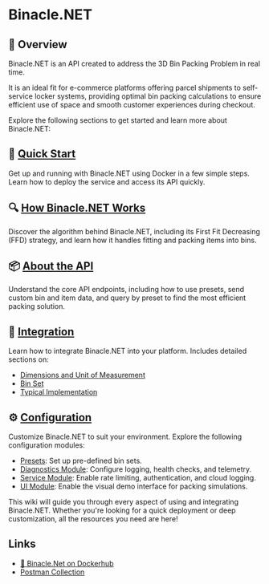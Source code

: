 ﻿# Binacle.NET

## 📝 Overview
Binacle.NET is an API created to address the 3D Bin Packing Problem in real time.

It is an ideal fit for e-commerce platforms offering parcel shipments to self-service locker systems, providing optimal bin packing calculations to ensure efficient use of space and smooth customer experiences during checkout.

Explore the following sections to get started and learn more about Binacle.NET:

## 🚀 [Quick Start](Quick-Start)
Get up and running with Binacle.NET using Docker in a few simple steps. Learn how to deploy the service and access its API quickly.

## 🔍 [How Binacle.NET Works](How-Binacle.Net-Works)
Discover the algorithm behind Binacle.NET, including its First Fit Decreasing (FFD) strategy, and learn how it handles fitting and packing items into bins.

## 📦 [About the API](About-the-API)
Understand the core API endpoints, including how to use presets, send custom bin and item data, and query by preset to find the most efficient packing solution.

## 🔗 [Integration](Integration)
Learn how to integrate Binacle.NET into your platform. Includes detailed sections on:

- [Dimensions and Unit of Measurement](Integration%3A-Dimensions-and-Unit-of-Measurement)
- [Bin Set](Integration%3A-The-Bin-Set)
- [Typical Implementation](Integration%3A-A-Typical-Implementation)

## ⚙️ [Configuration](Configuration)
Customize Binacle.NET to suit your environment. Explore the following configuration modules:

- [Presets](Configuration%3A-Presets): Set up pre-defined bin sets.
- [Diagnostics Module](Configuration%3A-Diagnostics-Module): Configure logging, health checks, and telemetry.
- [Service Module](Configuration%3A-Service-Module): Enable rate limiting, authentication, and cloud logging.
- [UI Module](Configuration%3A-UI-Module): Enable the visual demo interface for packing simulations.


This wiki will guide you through every aspect of using and integrating Binacle.NET. Whether you're looking for a quick deployment or deep customization, all the resources you need are here!



## Links

- [🐳 Binacle.Net on Dockerhub](https://hub.docker.com/r/chrismavrommatis/binacle-net)
- [Postman Collection](https://www.postman.com/chrismavrommatis/workspace/binacle-net/)

  

